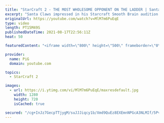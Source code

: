 ```yaml
---
title: "StarCraft 2 - THE MOST WHOLESOME OPPONENT ON THE LADDER | Santa Claws #3"
excerpt: "Santa Claws impressed in his Starcraft Smooth Brain audition and has been granted an opportunity to be the next Smooth Brain. Will he impress or will his brain prove too wrinkled? In this episode he faces what could be the most wholesome opponent on ladder! 🐷 Support PiG: https://www.pigstarcraft.com/support/"
originalUrl: https://youtube.com/watch?v=MlM7m6PuEqE
type: video
length: PT15M49S
publishedDateTime: 2021-08-17T22:56:11Z
heat: 50

featuredContent: "<iframe width=\"800\" height=\"500\" frameborder=\"0\" src=\"https://www.youtube.com/embed/MlM7m6PuEqE\" allow=\"accelerometer; autoplay; encrypted-media; gyroscope; picture-in-picture\" allowfullscreen></iframe>"

provider:
  name: PiG
  domain: youtube.com

topics:
  - StarCraft 2

images:
  - url: https://i.ytimg.com/vi/MlM7m6PuEqE/maxresdefault.jpg
    width: 1280
    height: 720
    isCached: true

secured: "/cg+InJz7GecpTTjygM/suJJJiqcy1b/Xmd9QuEz8EXEmnNPGcA3NLMIf/5Pv535HqfF0E+WzZUuE8jUKehYMlXSYB4KIfY2hhGAV7Y/W0Wx9/NeXs/ebZpvuMXdx6Q2V9kyG031yHXugYcu017db6ze3v1Czr1D0kHWwmVRLKbbU0TlG4XvTms7mpKGgzL+ZCfPlC6f+gQ1Lk/sixzkd+dwszIC7coTH0zYTEb9hZYlUiCuS18MSwG8WfDiN/vTHmp8SA9en5pjyI+T48oZ/K7plPib0hhRAoC8+7X33MjrUYnv0gFjRQgvIUkPiZIc0Y0xwEb9C79qO3YTkFzfzApVxrrP5MtiF/c8WS8wcyi3bvnepfyv1nALpOCcwScu0FhJDlDFC1lTqK9OLDD6xvvNVBxNxyjCTSbiNMXbdjk=;DDBRT6ey53RJ8zPp+Q8XjA=="
---
```


